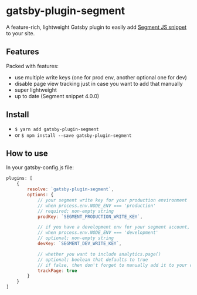 # gatsby-plugin-segment
A feature-rich, lightweight Gatsby plugin to easily add [Segment JS snippet](https://segment.com/docs/sources/website/analytics.js/quickstart/) to your site.

## Features
Packed with features:
- use multiple write keys (one for prod env, another optional one for dev)
- disable page view tracking just in case you want to add that manually
- super lightweight
- up to date (Segment snippet 4.0.0)

## Install 
- `$ yarn add gatsby-plugin-segment`
- or `$ npm install --save gatsby-plugin-segment`

## How to use

In your gatsby-config.js file:
```javascript
plugins: [
    {
        resolve: `gatsby-plugin-segment`,
        options: {
            // your segment write key for your production environment
            // when process.env.NODE_ENV === 'production'
            // required; non-empty string
            prodKey: `SEGMENT_PRODUCTION_WRITE_KEY`,

            // if you have a development env for your segment account, paste that key here
            // when process.env.NODE_ENV === 'development'
            // optional; non-empty string
            devKey: `SEGMENT_DEV_WRITE_KEY`,

            // whether you want to include analytics.page()
            // optional; boolean that defaults to true
            // if false, then don't forget to manually add it to your codebase manually!
            trackPage: true
        }
    }
]
```

